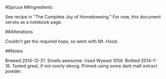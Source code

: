 #Spruce
##Ingredients

See recipe in "The Complete Joy of Homebrewing." For now, this document serves as a notebook page.

##Alterations

Couldn't get the required hops, so went with Mt. Hood.

##Notes

Brewed 2014-12-21. Smells awesome. Used Wyeast 1056.
Bottled 2014-1-18. Tasted great, if not overly strong. Primed using some dark malt extract powder.
